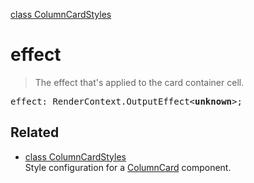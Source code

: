 [class ColumnCardStyles](ColumnCardStyles.md)

# effect

> The effect that's applied to the card container cell.

<pre class="docgen_signature">effect: RenderContext.OutputEffect&lt;<b>unknown</b>&gt;;</pre>

## Related

- [<!--{ref:class}-->class ColumnCardStyles](ColumnCardStyles.md) \
    Style configuration for a [ColumnCard](ColumnCard.md) component.
